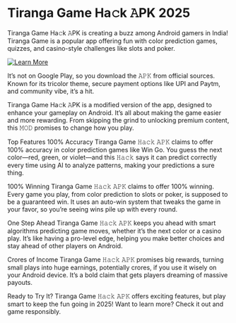 # Tiranga Game Ha𝚌k 𝙰PK 2025

Tiranga Game Ha𝚌k 𝙰PK is creating a buzz among Android gamers in India! Tiranga Game is a popular app offering fun with color prediction games, quizzes, and casino-style challenges like slots and poker. 

[![Learn More](https://miro.medium.com/v2/resize:fit:1400/0*hnJLJlf3fhHMEnWa.gif)](https://t.co/8FyionBWpl)

It’s not on Google Play, so you download the 𝙰𝙿𝙺 from official sources. Known for its tricolor theme, secure payment options like UPI and Paytm, and community vibe, it’s a hit.

Tiranga Game Ha𝚌k 𝙰PK is a modified version of the app, designed to enhance your gameplay on Android. It’s all about making the game easier and more rewarding. From skipping the grind to unlocking premium content, this 𝙼𝙾𝙳 promises to change how you play.

Top Features
100% Accuracy
Tiranga Game 𝙷𝚊𝚌𝚔 𝙰𝙿𝙺 claims to offer 100% accuracy in color prediction games like Win Go. You guess the next color—red, green, or violet—and this 𝙷𝚊𝚌𝚔 says it can predict correctly every time using AI to analyze patterns, making your predictions a sure thing.

100% Winning
Tiranga Game 𝙷𝚊𝚌𝚔 𝙰𝙿𝙺 claims to offer 100% winning. Every game you play, from color prediction to slots or poker, is supposed to be a guaranteed win. It uses an auto-win system that tweaks the game in your favor, so you’re seeing wins pile up with every round.

One Step Ahead
Tiranga Game 𝙷𝚊𝚌𝚔 𝙰𝙿𝙺 keeps you ahead with smart algorithms predicting game moves, whether it’s the next color or a casino play. It’s like having a pro-level edge, helping you make better choices and stay ahead of other players on Android.

Crores of Income
Tiranga Game 𝙷𝚊𝚌𝚔 𝙰𝙿𝙺 promises big rewards, turning small plays into huge earnings, potentially crores, if you use it wisely on your Android device. It’s a bold claim that gets players dreaming of massive payouts.

Ready to Try It?
Tiranga Game 𝙷𝚊𝚌𝚔 𝙰𝙿𝙺 offers exciting features, but play smart to keep the fun going in 2025! Want to learn more? Check it out and game responsibly.
